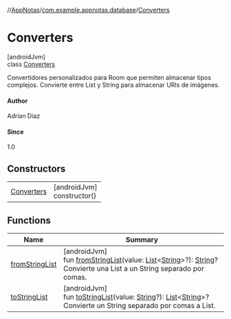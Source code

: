 //[AppNotas](../../../index.md)/[com.example.appnotas.database](../index.md)/[Converters](index.md)

# Converters

[androidJvm]\
class [Converters](index.md)

Convertidores personalizados para Room que permiten almacenar tipos complejos. Convierte entre List<String> y String para almacenar URIs de imágenes.

#### Author

Adrian Diaz

#### Since

1.0

## Constructors

| | |
|---|---|
| [Converters](-converters.md) | [androidJvm]<br>constructor() |

## Functions

| Name | Summary |
|---|---|
| [fromStringList](from-string-list.md) | [androidJvm]<br>fun [fromStringList](from-string-list.md)(value: [List](https://kotlinlang.org/api/latest/jvm/stdlib/kotlin-stdlib/kotlin.collections/-list/index.html)&lt;[String](https://kotlinlang.org/api/latest/jvm/stdlib/kotlin-stdlib/kotlin/-string/index.html)&gt;?): [String](https://kotlinlang.org/api/latest/jvm/stdlib/kotlin-stdlib/kotlin/-string/index.html)?<br>Convierte una List<String> a un String separado por comas. |
| [toStringList](to-string-list.md) | [androidJvm]<br>fun [toStringList](to-string-list.md)(value: [String](https://kotlinlang.org/api/latest/jvm/stdlib/kotlin-stdlib/kotlin/-string/index.html)?): [List](https://kotlinlang.org/api/latest/jvm/stdlib/kotlin-stdlib/kotlin.collections/-list/index.html)&lt;[String](https://kotlinlang.org/api/latest/jvm/stdlib/kotlin-stdlib/kotlin/-string/index.html)&gt;?<br>Convierte un String separado por comas a List<String>. |
